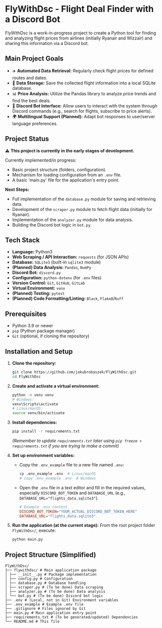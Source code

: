 # FlyWithDsc - Flight Deal Finder with a Discord Bot

FlyWithDsc is a work-in-progress project to create a Python tool for finding and analyzing flight prices from airlines (initially Ryanair and Wizzair) and sharing this information via a Discord bot.

## Main Project Goals

*   ✈️ **Automated Data Retrieval:** Regularly check flight prices for defined routes and dates.
*   💾 **Data Storage:** Save the collected flight information into a local SQLite database.
*   📊 **Price Analysis:** Utilize the Pandas library to analyze price trends and find the best deals.
*   🤖 **Discord Bot Interface:** Allow users to interact with the system through Discord commands (e.g., search for flights, subscribe to price alerts).
*   🌍 **Multilingual Support (Planned):** Adapt bot responses to user/server language preferences.

## Project Status

⚠️ **This project is currently in the early stages of development.**

Currently implemented/in progress:
*   Basic project structure (folders, configuration).
*   Mechanism for loading configuration from an `.env` file.
*   A basic 'main.py' file for the application's entry point.

**Next Steps:**
*   Full implementation of the `database.py` module for saving and retrieving data.
*   Development of the `scraper.py` module to fetch flight data (initially for Ryanair).
*   Implementation of the `analyzer.py` module for data analysis.
*   Building the Discord bot logic in `bot.py`.

## Tech Stack

*   **Language:** Python3
*   **Web Scraping / API Interaction:** `requests` (for JSON APIs)
*   **Database:** `SQLite3` (built-in `sqlite3` module)
*   **(Planned) Data Analysis:** `Pandas`, `NumPy`
*   **Discord Bot:** `discord.py`
*   **Configuration:** `python-dotenv` (for `.env` files)
*   **Version Control:** `Git`, `GitHub`, `GitLab`
*   **Virtual Environment:** `venv`
*   **(Planned) Testing:** `pytest`
*   **(Planned) Code Formatting/Linting:** `Black`, `Flake8`/`Ruff`

## Prerequisites

*   Python 3.9 or newer
*   `pip` (Python package manager)
*   `Git` (optional, if cloning the repository)

## Installation and Setup

1.  **Clone the repository:**
    ```bash
    git clone https://github.com/jakubrobaszek/FlyWithDsc.git
    cd FlyWithDsc
    ```

2.  **Create and activate a virtual environment:**
    ```bash
    python -m venv venv
    # Windows:
    venv\Scripts\activate
    # Linux/macOS:
    source venv/bin/activate
    ```

3.  **Install dependencies:**
    ```bash
    pip install -r requirements.txt
    ```
    *(Remember to update `requirements.txt` later using `pip freeze > requirements.txt` if you are trying to make a commit)*

4.  **Set up environment variables:**
    *   Copy the `.env_example` file to a new file named `.env`:
        ```bash
        cp .env_example .env  # Linux/macOS
        # copy .env_example .env  # Windows
        ```
    *   Open the `.env` file in a text editor and fill in the required values, especially `DISCORD_BOT_TOKEN` and `DATABASE_URL` (e.g., `DATABASE_URL="flights_data.sqlite3"`).
        ```ini
        # Example .env content
        DISCORD_BOT_TOKEN="YOUR_ACTUAL_DISCORD_BOT_TOKEN_HERE"
        DATABASE_URL="flights_data.sqlite3"
        ```

5.  **Run the application (at the current stage):**
    From the root project folder `FlyWithDsc/`, execute:
    ```bash
    python main.py
    ```

## Project Structure (Simplified)
```
FlyWithDsc/
├── flywithdsc/ # Main application package
│ ├── __init__.py # Package implementation
│ ├── config.py # Configuration
│ ├── database.py # Database handling
│ ├── scraper.py # (To be done) Data scraping
│ ├── analyzer.py # (To be done) Data analysis
│ └── bot.py # (To be done) Discord bot logic
├── .env # (Local, not in Git) Environment variables
├── .env_example # Example .env file
├── .gitignore # Files ignored by Git
├── main.py # Main application entry point
├── requirements.txt # (To be generated/updated) Dependencies
└── README.md # This file
```